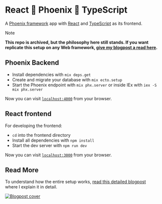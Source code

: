 # React 🤝 Phoenix 🤝 TypeScript

A [Phoenix framework](https://www.phoenixframework.org/) app with [React](https://reactjs.org/) and [TypeScript](https://www.typescriptlang.org/) as its frontend.

> [!NOTE]  
> **This repo is archived, but the philosophy here still stands. If you want replicate this setup on any Web framework, [give my blogpost a read here](https://bpaulino.com/entries/modern-webapps-with-elixir-phoenix-typescript-react).**

## Phoenix Backend

* Install dependencies with `mix deps.get`
* Create and migrate your database with `mix ecto.setup`
* Start the Phoenix endpoint with `mix phx.server` or inside IEx with `iex -S mix phx.server`

Now you can visit [`localhost:4000`](http://localhost:4000) from your browser.

## React frontend

For developing the frontend:

* `cd` into the frontend directory
* Install all dependencies with `npm install`
* Start the dev server with `npm run dev`

Now you can visit [`localhost:3000`](http://localhost:3000) from your browser.

## Read More

To understand how the entire setup works, [read this detailed blogpost](https://bpaulino.com/entries/modern-webapps-with-elixir-phoenix-typescript-react) where I explain it in detail.

[![Blogpost cover](https://bpaulino.com/assets/images/posts/elixir-phoenix-typescript-react.jpg)](https://bpaulino.com/entries/modern-webapps-with-elixir-phoenix-typescript-react)
